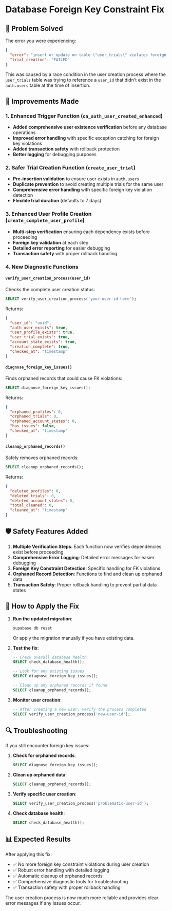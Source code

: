 # Database Foreign Key Constraint Fix

## 🚨 Problem Solved

The error you were experiencing:
```json
{
  "error": "insert or update on table \"user_trials\" violates foreign key constraint \"user_trials_user_id_fkey\"",
  "trial_creation": "FAILED"
}
```

This was caused by a race condition in the user creation process where the `user_trials` table was trying to reference a `user_id` that didn't exist in the `auth.users` table at the time of insertion.

## 🔧 Improvements Made

### 1. Enhanced Trigger Function (`on_auth_user_created_enhanced`)
- **Added comprehensive user existence verification** before any database operations
- **Improved error handling** with specific exception catching for foreign key violations
- **Added transaction safety** with rollback protection
- **Better logging** for debugging purposes

### 2. Safer Trial Creation Function (`create_user_trial`)
- **Pre-insertion validation** to ensure user exists in `auth.users`
- **Duplicate prevention** to avoid creating multiple trials for the same user
- **Comprehensive error handling** with specific foreign key violation detection
- **Flexible trial duration** (defaults to 7 days)

### 3. Enhanced User Profile Creation (`create_complete_user_profile`)
- **Multi-step verification** ensuring each dependency exists before proceeding
- **Foreign key validation** at each step
- **Detailed error reporting** for easier debugging
- **Transaction safety** with proper rollback handling

### 4. New Diagnostic Functions

#### `verify_user_creation_process(user_id)`
Checks the complete user creation status:
```sql
SELECT verify_user_creation_process('your-user-id-here');
```

Returns:
```json
{
  "user_id": "uuid",
  "auth_user_exists": true,
  "user_profile_exists": true,
  "user_trial_exists": true,
  "account_state_exists": true,
  "creation_complete": true,
  "checked_at": "timestamp"
}
```

#### `diagnose_foreign_key_issues()`
Finds orphaned records that could cause FK violations:
```sql
SELECT diagnose_foreign_key_issues();
```

Returns:
```json
{
  "orphaned_profiles": 0,
  "orphaned_trials": 0,
  "orphaned_account_states": 0,
  "has_issues": false,
  "checked_at": "timestamp"
}
```

#### `cleanup_orphaned_records()`
Safely removes orphaned records:
```sql
SELECT cleanup_orphaned_records();
```

Returns:
```json
{
  "deleted_profiles": 0,
  "deleted_trials": 0,
  "deleted_account_states": 0,
  "total_cleaned": 0,
  "cleaned_at": "timestamp"
}
```

## 🛡️ Safety Features Added

1. **Multiple Verification Steps**: Each function now verifies dependencies exist before proceeding
2. **Comprehensive Error Logging**: Detailed error messages for easier debugging
3. **Foreign Key Constraint Detection**: Specific handling for FK violations
4. **Orphaned Record Detection**: Functions to find and clean up orphaned data
5. **Transaction Safety**: Proper rollback handling to prevent partial data states

## 🚀 How to Apply the Fix

1. **Run the updated migration**:
   ```bash
   supabase db reset
   ```
   Or apply the migration manually if you have existing data.

2. **Test the fix**:
   ```sql
   -- Check overall database health
   SELECT check_database_health();
   
   -- Look for any existing issues
   SELECT diagnose_foreign_key_issues();
   
   -- Clean up any orphaned records if found
   SELECT cleanup_orphaned_records();
   ```

3. **Monitor user creation**:
   ```sql
   -- After creating a new user, verify the process completed
   SELECT verify_user_creation_process('new-user-id');
   ```

## 🔍 Troubleshooting

If you still encounter foreign key issues:

1. **Check for orphaned records**:
   ```sql
   SELECT diagnose_foreign_key_issues();
   ```

2. **Clean up orphaned data**:
   ```sql
   SELECT cleanup_orphaned_records();
   ```

3. **Verify specific user creation**:
   ```sql
   SELECT verify_user_creation_process('problematic-user-id');
   ```

4. **Check database health**:
   ```sql
   SELECT check_database_health();
   ```

## 📊 Expected Results

After applying this fix:
- ✅ No more foreign key constraint violations during user creation
- ✅ Robust error handling with detailed logging
- ✅ Automatic cleanup of orphaned records
- ✅ Comprehensive diagnostic tools for troubleshooting
- ✅ Transaction safety with proper rollback handling

The user creation process is now much more reliable and provides clear error messages if any issues occur.
